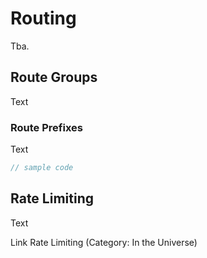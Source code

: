 # Routing
Tba.


## Route Groups
Text


### Route Prefixes
Text

```js
// sample code
```


## Rate Limiting
Text

Link Rate Limiting (Category: In the Universe)
